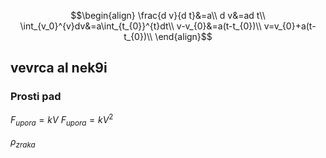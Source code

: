 

$$\begin{align}
\frac{d v}{d t}&=a\\
d v&=ad t\\
\int_{v_0}^{v}dv&=a\int_{t_{0}}^{t}dt\\
v-v_{0}&=a(t-t_{0})\\
v=v_{0}+a(t-t_{0})\\
\end{align}$$


## vevrca al nek9i
### Prosti pad
$F_{upora}=kV$
$F_{upora}=kV^2$

$\rho_{zraka}$

